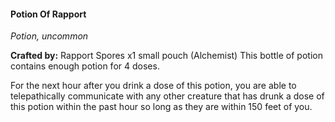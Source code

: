 #### Potion Of Rapport
_Potion, uncommon_

**Crafted by:** Rapport Spores x1 small pouch (Alchemist) This bottle of potion contains enough potion for 4 doses.

For the next hour after you drink a dose of this potion, you are able to telepathically communicate with any other creature that has drunk a dose of this potion within the past hour so long as they are within 150 feet of you.